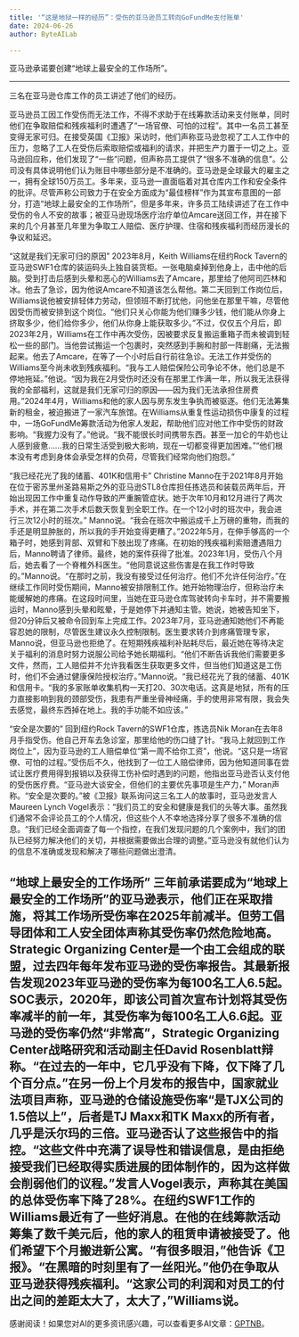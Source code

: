 ```yaml
---
title: '“这是地狱一样的经历”：受伤的亚马逊员工转向GoFundMe支付账单'
date: 2024-06-26
author: ByteAILab

---
```


亚马逊承诺要创建“地球上最安全的工作场所”。

---
三名在亚马逊仓库工作的员工讲述了他们的经历。

亚马逊员工因工作受伤而无法工作，不得不求助于在线筹款活动来支付账单，同时他们在争取赔偿和残疾福利时遭遇了“一场官僚、可怕的过程”。其中一名员工甚至变得无家可归。在接受英国《卫报》采访时，他们声称亚马逊忽视了工人工作中的压力，忽略了工人在受伤后索取赔偿或福利的请求，并把生产力置于一切之上。亚马逊回应称，他们发现了“一些”问题，但声称员工提供了“很多不准确的信息”。公司没有具体说明他们认为账目中哪些部分是不准确的。亚马逊是全球最大的雇主之一，拥有全球150万员工。多年来，亚马逊一直面临着对其仓库内工作和安全条件的批评。尽管声称公司致力于在安全方面成为“最佳榜样”作为其宣布意图的一部分，打造“地球上最安全的工作场所”，但是多年来，许多员工陆续讲述了在工作中受伤的令人不安的故事；被亚马逊现场医疗治疗单位Amcare送回工作，并在接下来的几个月甚至几年里为争取工人赔偿、医疗护理、住宿和残疾福利而经历漫长的争议和延迟。

“这就是我们无家可归的原因”
2023年8月，Keith Williams在纽约Rock Tavern的亚马逊SWF1仓库的装运码头上独自装货柜。一张电脑桌掉到他身上，击中他的后脑。受到打击后感到头晕和恶心的Williams去了Amcare，那里给了他阿司匹林和冰。他去了急诊，因为他说Amcare不知道该怎么帮他。第二天回到工作岗位后，Williams说他被安排轻体力劳动，但领班不断打扰他，问他坐在那里干嘛，尽管他因受伤而被安排到这个岗位。“他们只关心你能为他们赚多少钱，他们能从你身上挤取多少，他们给你多少，他们从你身上能获取多少。”不过，仅仅五个月后，即2023年2月，Williams在工作中再次受伤，因被要求反复搬运重箱子而未被调到轻松一些的部门。当他尝试搬运一个包裹时，突然感到手腕和肘部一阵剧痛，无法搬起来。他去了Amcare，在等了一个小时后自行前往急诊。无法工作并受伤的Williams至今尚未收到残疾福利。“我与工人赔偿保险公司争论不休，他们总是不停地拖延。”他说。“因为我在2月受伤时还没有在那里工作满一年，所以我无法获得我的全部福利，这就是我们无家可归的原因——因为我们无法承担住房费用。”2024年4月，Williams和他的家人因与房东发生争执而被驱逐。他们无法筹集新的租金，被迫搬进了一家汽车旅馆。在Williams从重复性运动损伤中康复的过程中，一场GoFundMe筹款活动为他家人发起，帮助他们应对他工作中受伤的财政影响。“我握力没有了。”他说。“我不能很长时间携带东西。甚至一加仑的牛奶也让人感到疲惫……我的日常生活受到极大影响，现在一切都变得更加困难。”“他们根本没有考虑到身体会承受怎样的负荷，尽管我们经常向他们抱怨。”

“我已经花光了我的储蓄、401K和信用卡”
Christine Manno在于2021年8月开始在位于密苏里州圣路易斯之外的亚马逊STL8仓库担任拣选员和装载员两年后，开始出现因工作中重复动作导致的严重腕管症状。她于次年10月和12月进行了两次手术，并在第二次手术后数天恢复到全职工作。在一个12小时的班次中，我会进行三次12小时的班次。” Manno说。“我会在班次中搬运成千上万磅的重物，而我的手还是明显肿胀的，所以我的手开始变得更糟了。”2022年5月，在伸手够高的一个箱子时，她感到背部、双臂和下肢出现了疼痛。在初始的残疾福利索赔遭遇阻力后，Manno聘请了律师。最终，她的案件获得了批准。2023年1月，受伤八个月后，她去看了一个脊椎外科医生。“他同意说这些伤害是在我工作时导致的。”Manno说。“在那时之前，我没有接受过任何治疗。他们不允许任何治疗。”在继续工作同时受伤期间，Manno被安排限制工作。她开始物理治疗，但称治疗未能缓解她的疼痛。在这段时间里，当她在亚马逊仓库驾驶转向卡车时，并不需要搬运时，Manno感到头晕和眩晕，于是她停下并通知主管。她说，她被告知坐下，但20分钟后又被命令回到车上完成工作。2023年7月，亚马逊通知她他们不再能容忍她的限制，尽管医生建议永久控制限制。医生要求转介到疼痛管理专家，Manno说，但亚马逊也拒绝了。在短期残疾福利补贴耗尽后，最近她在等待决定关于福利的消息时努力说服公司给予她长期福利。“他们不断告诉我他们需要更多文件，然而，工人赔偿并不允许我看医生获取更多文件，但当他们知道这是工伤时，他们不会通过健康保险授权治疗。”Manno说。“我已经花光了我的储蓄、401K和信用卡。“我的多家账单收集机构一天打20、30次电话。这真是地狱，所有的压力直接影响到我的颈部受伤，我患有严重坐骨神经痛，手的使用非常有限，我会失去感觉，最终东西掉在地上。我的手功能不如应该。”

“安全是次要的”
回到纽约Rock Tavern的SWF1仓库，拣选员Nik Moran在去年8月手指受伤。他自己开车去急诊室，那里给他的伤口缝了针。“我马上就回到工作岗位上”，因为亚马逊的工人赔偿单位“第一周不给你工资”，他说。“这只是一场官僚、可怕的过程。”受伤后不久，他找到了一位工人赔偿律师，因为他知道同事在尝试让医疗费用得到报销以及获得工伤补偿时遇到的问题，他指出亚马逊否认支付他的受伤医疗费。“亚马逊大谈安全，但他们的主要优先事项是生产力，” Moran声称。“安全是次要的。”被《卫报》联系询问这三名工人的故事时，亚马逊发言人Maureen Lynch Vogel表示：“我们员工的安全和健康是我们的头等大事。虽然我们通常不会评论员工的个人情况，但这些个人不幸地选择分享了很多不准确的信息。“我们已经全面调查了每一个指控，在我们发现问题的几个案例中，我们的团队已经努力解决他们的关切，并根据需要做出合理的调整。”亚马逊没有就他们认为的信息不准确或发现和解决了哪些问题做出澄清。

“地球上最安全的工作场所”
三年前承诺要成为“地球上最安全的工作场所”的亚马逊表示，他们正在采取措施，将其工作场所受伤率在2025年前减半。但劳工倡导团体和工人安全团体声称其受伤率仍然危险地高。Strategic Organizing Center是一个由工会组成的联盟，过去四年每年发布亚马逊的受伤率报告。其最新报告发现2023年亚马逊的受伤率为每100名工人6.5起。SOC表示，2020年，即该公司首次宣布计划将其受伤率减半的前一年，其受伤率为每100名工人6.6起。亚马逊的受伤率仍然“非常高”，Strategic Organizing Center战略研究和活动副主任David Rosenblatt辩称。“在过去的一年中，它几乎没有下降，仅下降了几个百分点。”在另一份上个月发布的报告中，国家就业法项目声称，亚马逊的仓储设施受伤率“是TJX公司的1.5倍以上”，后者是TJ Maxx和TK Maxx的所有者，几乎是沃尔玛的三倍。亚马逊否认了这些报告中的指控。“这些文件中充满了误导性和错误信息，是由拒绝接受我们已经取得实质进展的团体制作的，因为这样做会削弱他们的议程。”发言人Vogel表示，声称其在美国的总体受伤率下降了28%。在纽约SWF1工作的Williams最近有了一些好消息。在他的在线筹款活动筹集了数千美元后，他的家人的租赁申请被接受了。他们希望下个月搬进新公寓。“有很多眼泪，”他告诉《卫报》。“在黑暗的时刻里有了一丝阳光。”他仍在争取从亚马逊获得残疾福利。“这家公司的利润和对员工的付出之间的差距太大了，太大了，”Williams说。
---
感谢阅读！如果您对AI的更多资讯感兴趣，可以查看更多AI文章：[GPTNB](https://gptnb.com)。